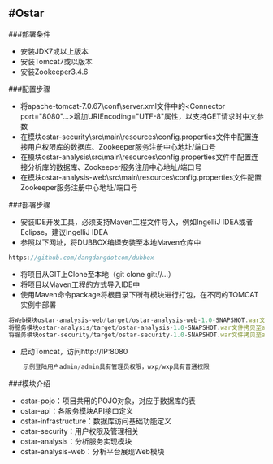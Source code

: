 #Ostar
----
###部署条件
* 安装JDK7或以上版本
* 安装Tomcat7或以版本
* 安装Zookeeper3.4.6

###配置步骤
* 将apache-tomcat-7.0.67\conf\server.xml文件中的<Connector port="8080"...>增加URIEncoding="UTF-8"属性，以支持GET请求时中文参数
* 在模块ostar-security\src\main\resources\config.properties文件中配置连接用户权限库的数据库、Zookeeper服务注册中心地址/端口号
* 在模块ostar-analysis\src\main\resources\config.properties文件中配置连接分析库的数据库、Zookeeper服务注册中心地址/端口号
* 在模块ostar-analysis-web\src\main\resources\config.properties文件配置Zookeeper服务注册中心地址/端口号

###部署步骤
* 安装IDE开发工具，必须支持Maven工程文件导入，例如IngelliJ IDEA或者Eclipse，建议IngelliJ IDEA
* 参照以下网址，将DUBBOX编译安装至本地Maven仓库中
```js
https://github.com/dangdangdotcom/dubbox 
```
* 将项目从GIT上Clone至本地（git clone git://...）
* 将项目以Maven工程的方式导入IDE中
* 使用Maven命令package将根目录下所有模块进行打包，在不同的TOMCAT实例中部署
```js
将Web模块ostar-analysis-web/target/ostar-analysis-web-1.0-SNAPSHOT.war文件拷贝至apache-tomcat-7.0.67/webapps目录下，并更名为ROOT.war
将服务模块ostar-analysis/target/ostar-analysis-1.0-SNAPSHOT.war文件拷贝至apache-tomcat-7.0.67/webapps目录下，并更名为ROOT.war
将服务模块ostar-security/target/ostar-security-1.0-SNAPSHOT.war文件拷贝至apache-tomcat-7.0.67/webapps目录下，并更名为ROOT.war
```
* 启动Tomcat，访问http://IP:8080
```js
    示例登陆用户admin/admin具有管理员权限，wxp/wxp具有普通权限
```
    
###模块介绍
* ostar-pojo：项目共用的POJO对象，对应于数据库的表
* ostar-api：各服务模块API接口定义
* ostar-infrastructure：数据库访问基础功能定义
* ostar-security：用户权限及管理相关
* ostar-analysis：分析服务实现模块
* ostar-analysis-web：分析平台展现Web模块